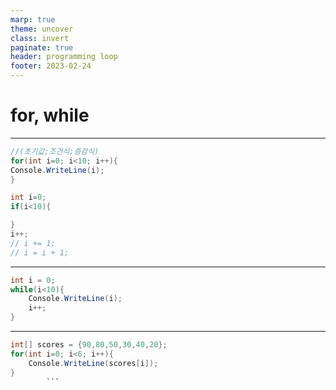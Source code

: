 ```yaml
---
marp: true
theme: uncover
class: invert
paginate: true
header: programming loop
footer: 2023-02-24
---
```


# for, while

---

```C#
//(초기값;조건식;증감식)
for(int i=0; i<10; i++){
Console.WriteLine(i);
}

int i=0;
if(i<10){

}
i++;
// i += 1;
// i = i + 1;
```

---

```C#
int i = 0;
while(i<10){
    Console.WriteLine(i);
    i++;
}
```

---

```c#
int[] scores = {90,80,50,30,40,20};
for(int i=0; i<6; i++){
    Console.WriteLine(scores[i]);
}
        ```